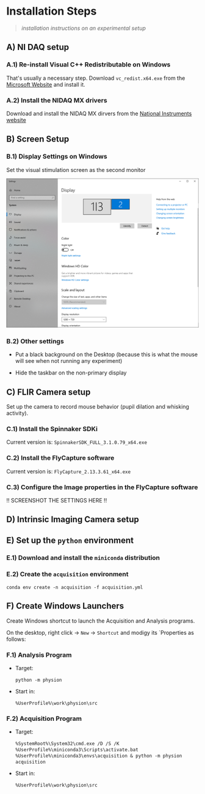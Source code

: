 # Installation Steps

> *installation instructions on an experimental setup*

## A) NI DAQ setup

### A.1) Re-install Visual C++ Redistributable on Windows

That's usually a necessary step. Download `vc_redist.x64.exe` from the [Microsoft Website](https://learn.microsoft.com/fr-fr/cpp/windows/latest-supported-vc-redist?view=msvc-170) and install it.

### A.2) Install the NIDAQ MX drivers

Download and install the NIDAQ MX dirvers from the [National Instruments website](https://www.ni.com/fr/support/downloads/drivers/download.ni-daq-mx.html)

## B) Screen Setup

### B.1) Display Settings on Windows

Set the visual stimulation screen as the second monitor

<p align="center">
  <img src="./pics/Windows-Display-Settings.png"/>
</p>

### B.2) Other settings

- Put a black background on the Desktop (because this is what the mouse will see when not running any experiment)

- Hide the taskbar on the non-primary display

## C) FLIR Camera setup

Set up the camera to record mouse behavior (pupil dilation and whisking activity).

### C.1) Install the Spinnaker SDKi

Current version is: `SpinnakerSDK_FULL_3.1.0.79_x64.exe`

### C.2) Install the FlyCapture software

Current version is: `FlyCapture_2.13.3.61_x64.exe`

### C.3) Configure the Image properties in the FlyCapture software

!! SCREENSHOT THE SETTINGS HERE !!

## D) Intrinsic Imaging Camera setup

## E) Set up the `python` environment

### E.1) Download and install the `miniconda` distribution

### E.2) Create the `acquisition` environment

```
conda env create -n acquisition -f acquisition.yml
```

## F) Create Windows Launchers

Create Windows shortcut to launch the Acquisition and Analysis programs.

On the desktop, right click -> `New` -> `Shortcut` and modigy its `Properties as follows: 

### F.1) Analysis Program

- Target:
  ```
  python -m physion 
  ```
- Start in:
  ```
  %UserProfile%\work\physion\src
  ```

### F.2) Acquisition Program

- Target:
  ```
  %SystemRoot%\System32\cmd.exe /D /S /K %UserProfile%\miniconda3\Scripts\activate.bat %UserProfile%\miniconda3\envs\acquisition & python -m physion acquisition
  ```
- Start in:
  ```
  %UserProfile%\work\physion\src
  ```

